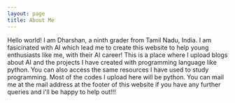 ```yaml
---
layout: page
title: About Me
---
```

Hello world! I am Dharshan, a ninth grader from Tamil Nadu, India. I am fasicinated with AI which lead me to create this website to help young enthusiasts like me, with their AI career! This is a place where I upload blogs about AI and the projects I have created with programming language like python. You can also access the same resources I have used to study programming. Most of the codes I upload here will be python. You can mail me at the mail address at the footer of this website if you have any further queries and i'll be happy to help out!!!
